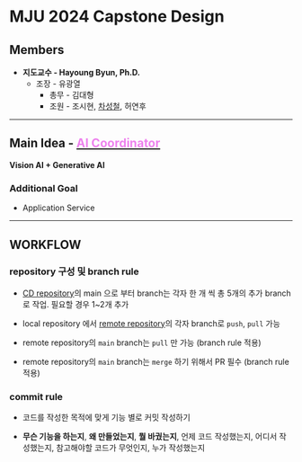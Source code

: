 # MJU 2024 Capstone Design

## Members

- **지도교수 - Hayoung Byun, Ph.D.**
  - 조장 - 유광열
    - 총무 - 김대형
    - 조원 - 조시현, [차성철](https://github.com/SungChul-CHA), 허연후

---

## Main Idea - [<span style="color:violet"> AI Coordinator </span>](/The%20minutes/week3-2.md)

**Vision AI + Generative AI**

### Additional Goal

- Application Service

---

## WORKFLOW

### repository 구성 및 branch rule

- [CD repository](https://github.com/Cap-di/Capstone_design)의 main 으로 부터 branch는 각자 한 개 씩 총 5개의 추가 branch 로 작업. 필요할 경우 1~2개 추가

- local repository 에서 [remote repository](https://github.com/Cap-di/Capstone_design)의 각자 branch로 `push`, `pull` 가능

- remote repository의 `main` branch는 `pull` 만 가능 (branch rule 적용)

- remote repository의 `main` branch는 `merge` 하기 위해서 PR 필수 (branch rule 적용)

### commit rule

- 코드를 작성한 목적에 맞게 기능 별로 커밋 작성하기

- **무슨 기능을 하는지**, **왜 만들었는지**, **뭘 바궜는지**, 언제 코드 작성했는지, 어디서 작성했는지, 참고해야할 코드가 무엇인지, 누가 작성했는지
